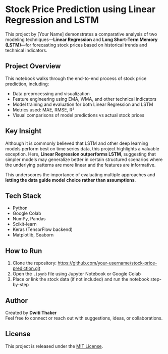 # Stock Price Prediction using Linear Regression and LSTM

This project by [Your Name] demonstrates a comparative analysis of two modeling techniques—**Linear Regression** and **Long Short-Term Memory (LSTM)**—for forecasting stock prices based on historical trends and technical indicators.

## Project Overview

This notebook walks through the end-to-end process of stock price prediction, including:

- Data preprocessing and visualization
- Feature engineering using EMA, WMA, and other technical indicators
- Model training and evaluation for both Linear Regression and LSTM
- Metrics used: MAE, RMSE, R²
- Visual comparisons of model predictions vs actual stock prices

## Key Insight

Although it is commonly believed that LSTM and other deep learning models perform best on time series data, this project highlights a valuable exception. Here, **Linear Regression outperforms LSTM**, suggesting that simpler models may generalize better in certain structured scenarios where the underlying patterns are more linear and the features are informative.

This underscores the importance of evaluating multiple approaches and **letting the data guide model choice rather than assumptions**.

## Tech Stack

- Python
- Google Colab
- NumPy, Pandas
- Scikit-learn
- Keras (TensorFlow backend)
- Matplotlib, Seaborn

## How to Run

1. Clone the repository: https://github.com/your-username/stock-price-prediction.git
2. Open the `.ipynb` file using Jupyter Notebook or Google Colab
3. Place or link the stock data (if not included) and run the notebook step-by-step

## Author

Created by **Dwiti Thaker**  
Feel free to connect or reach out with suggestions, ideas, or collaborations.

## License

This project is released under the [MIT License](LICENSE).

